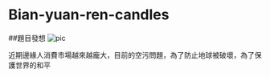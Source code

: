 # Bian-yuan-ren-candles
##題目發想
![pic](http://scontent.cdninstagram.com/t51.2885-15/s480x480/e35/14730745_1013650085427086_9178540712952594432_n.jpg?ig_cache_key=MTM3NTMwMjg4MDU3MTA0NjU1Mg%3D%3D.2)

近期邊緣人消費市場越來越龐大，目前的空污問題，為了防止地球被破壞，為了保護世界的和平
